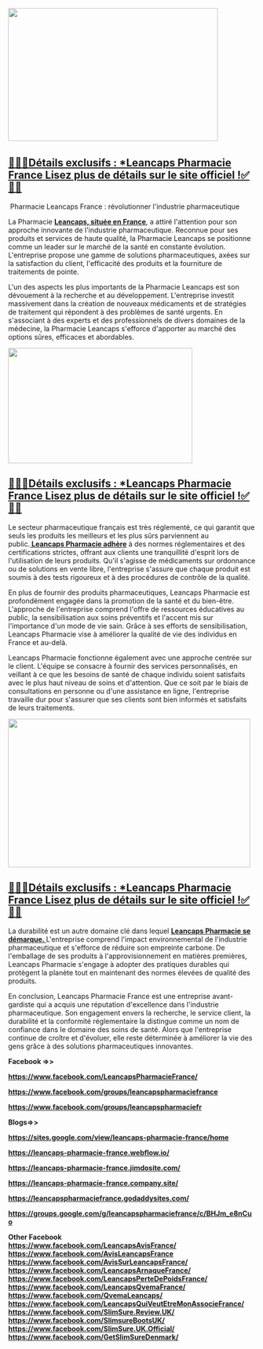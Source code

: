 <div class="post-outer">
<div class="post">
<div id="post-body-1478195341550487477" class="post-body entry-content float-container">
<div class="separator"><a href="https://trendgadgetz.shop/leancaps-fr-buy"><img src="https://blogger.googleusercontent.com/img/b/R29vZ2xl/AVvXsEih561RE5vCrkWmmZra0INlZ_vZmIDgbpU5Bs7unGfbVcFWlkNR3HiCmGLgJyFrKO160fJ5FLNGy5T5fwn1TUWQPJyvOWk4r93fvEmaXUwAnGgv9Qj3iMWug5jgWoFD5-UfSusvU_a28YghQVTdjzf4AspjXbTY1_n8GdFqZKsQd1C0T6gjpnqZwtlP9n8/w427-h271/LeanCaps-Capsules-UK-Price.jpg" alt="" width="427" height="271" border="0" data-original-height="1035" data-original-width="1625" /></a>&nbsp;</div>
<h2><a href="https://trendgadgetz.shop/leancaps-fr-buy">🍁🍁✅D&eacute;tails exclusifs : *Leancaps Pharmacie France Lisez plus de d&eacute;tails sur le site officiel !✅🍁🍁</a></h2>
<p>&nbsp;Pharmacie Leancaps France : r&eacute;volutionner l'industrie pharmaceutique</p>
<p>La Pharmacie&nbsp;<strong><a href="https://www.facebook.com/LeancapsPharmacieFrance/">Leancaps, situ&eacute;e en France</a></strong>, a attir&eacute; l'attention pour son approche innovante de l'industrie pharmaceutique. Reconnue pour ses produits et services de haute qualit&eacute;, la Pharmacie Leancaps se positionne comme un leader sur le march&eacute; de la sant&eacute; en constante &eacute;volution. L'entreprise propose une gamme de solutions pharmaceutiques, ax&eacute;es sur la satisfaction du client, l'efficacit&eacute; des produits et la fourniture de traitements de pointe.</p>
<p>L'un des aspects les plus importants de la Pharmacie Leancaps est son d&eacute;vouement &agrave; la recherche et au d&eacute;veloppement. L'entreprise investit massivement dans la cr&eacute;ation de nouveaux m&eacute;dicaments et de strat&eacute;gies de traitement qui r&eacute;pondent &agrave; des probl&egrave;mes de sant&eacute; urgents. En s'associant &agrave; des experts et des professionnels de divers domaines de la m&eacute;decine, la Pharmacie Leancaps s'efforce d'apporter au march&eacute; des options s&ucirc;res, efficaces et abordables.</p>
<div class="separator"><a href="https://trendgadgetz.shop/leancaps-fr-buy"><img src="https://blogger.googleusercontent.com/img/b/R29vZ2xl/AVvXsEhKSm4aqK7TayoiS0NW2X-XroswsYotSGef83sRtdm1Aq1henbWcDMjBzocj7EW3TDBvr8_WrGm4Z_QxcGMV0PBUAhG7xvM1Z2aZm2Bo2QUe9JCZ-BTQEm2jGRa_LZM7gNJAjywQyPWU8ov0Q3akFZE4w8g_g4dnCP17qm_-ijqzqCcO9PIPzxhWciw4Kg/w375-h235/7w5gNq2-200x200.jpg" alt="" width="375" height="235" border="0" data-original-height="200" data-original-width="320" /></a></div>
<h2><a href="https://trendgadgetz.shop/leancaps-fr-buy">🍁🍁✅D&eacute;tails exclusifs : *Leancaps Pharmacie France Lisez plus de d&eacute;tails sur le site officiel !✅🍁🍁</a></h2>
<p>Le secteur pharmaceutique fran&ccedil;ais est tr&egrave;s r&eacute;glement&eacute;, ce qui garantit que seuls les produits les meilleurs et les plus s&ucirc;rs parviennent au public.<strong><a href="https://www.facebook.com/LeancapsPharmacieFrance/">&nbsp;Leancaps Pharmacie adh&egrave;re</a></strong>&nbsp;&agrave; des normes r&eacute;glementaires et des certifications strictes, offrant aux clients une tranquillit&eacute; d'esprit lors de l'utilisation de leurs produits. Qu'il s'agisse de m&eacute;dicaments sur ordonnance ou de solutions en vente libre, l'entreprise s'assure que chaque produit est soumis &agrave; des tests rigoureux et &agrave; des proc&eacute;dures de contr&ocirc;le de la qualit&eacute;.</p>
<p>En plus de fournir des produits pharmaceutiques, Leancaps Pharmacie est profond&eacute;ment engag&eacute;e dans la promotion de la sant&eacute; et du bien-&ecirc;tre. L'approche de l'entreprise comprend l'offre de ressources &eacute;ducatives au public, la sensibilisation aux soins pr&eacute;ventifs et l'accent mis sur l'importance d'un mode de vie sain. Gr&acirc;ce &agrave; ses efforts de sensibilisation, Leancaps Pharmacie vise &agrave; am&eacute;liorer la qualit&eacute; de vie des individus en France et au-del&agrave;.</p>
<p>Leancaps Pharmacie fonctionne &eacute;galement avec une approche centr&eacute;e sur le client. L'&eacute;quipe se consacre &agrave; fournir des services personnalis&eacute;s, en veillant &agrave; ce que les besoins de sant&eacute; de chaque individu soient satisfaits avec le plus haut niveau de soins et d'attention. Que ce soit par le biais de consultations en personne ou d'une assistance en ligne, l'entreprise travaille dur pour s'assurer que ses clients sont bien inform&eacute;s et satisfaits de leurs traitements.</p>
<div class="separator"><a href="https://trendgadgetz.shop/leancaps-fr-buy"><img src="https://blogger.googleusercontent.com/img/b/R29vZ2xl/AVvXsEirOZxCr5HfOduBVcmUu0Cp3ghd1dMDQS7xZg0gD3LbjVB_3w0d-aFQn5SSxwuy-JQYW7Nb1uYpy03fotFF1Rzf70XdeC0CteBuRXR4cmPWKJhOmdXb-sB-f91rbKtDkY_pyt6KOzICsM0NeC1lmKZDhqjZ9pXIZeyLX27uHHvwVVjjAKMFKcFwUgocngY/w493-h303/24_01_2025_13_07_22_325e5a563088bd02574e798d0db32ebf_7bvhup81cf.png" alt="" width="493" height="303" border="0" data-original-height="562" data-original-width="1000" /></a></div>
<h2><a href="https://trendgadgetz.shop/leancaps-fr-buy">🍁🍁✅D&eacute;tails exclusifs : *Leancaps Pharmacie France Lisez plus de d&eacute;tails sur le site officiel !✅🍁🍁</a></h2>
<p>La durabilit&eacute; est un autre domaine cl&eacute; dans lequel&nbsp;<strong><a href="https://www.facebook.com/LeancapsPharmacieFrance/">Leancaps Pharmacie se d&eacute;marque.&nbsp;</a></strong>L'entreprise comprend l'impact environnemental de l'industrie pharmaceutique et s'efforce de r&eacute;duire son empreinte carbone. De l'emballage de ses produits &agrave; l'approvisionnement en mati&egrave;res premi&egrave;res, Leancaps Pharmacie s'engage &agrave; adopter des pratiques durables qui prot&egrave;gent la plan&egrave;te tout en maintenant des normes &eacute;lev&eacute;es de qualit&eacute; des produits.</p>
<p>En conclusion, Leancaps Pharmacie France est une entreprise avant-gardiste qui a acquis une r&eacute;putation d'excellence dans l'industrie pharmaceutique. Son engagement envers la recherche, le service client, la durabilit&eacute; et la conformit&eacute; r&eacute;glementaire la distingue comme un nom de confiance dans le domaine des soins de sant&eacute;. Alors que l'entreprise continue de cro&icirc;tre et d'&eacute;voluer, elle reste d&eacute;termin&eacute;e &agrave; am&eacute;liorer la vie des gens gr&acirc;ce &agrave; des solutions pharmaceutiques innovantes.</p>
<p><strong>Facebook =&gt;&gt;</strong></p>
<p><strong><a href="https://www.facebook.com/LeancapsPharmacieFrance/">https://www.facebook.com/LeancapsPharmacieFrance/</a></strong></p>
<p><strong><a href="https://www.facebook.com/groups/leancapspharmaciefrance">https://www.facebook.com/groups/leancapspharmaciefrance</a></strong></p>
<p><strong><a href="https://www.facebook.com/groups/leancapspharmaciefr">https://www.facebook.com/groups/leancapspharmaciefr</a></strong></p>
<p><strong>Blogs=&gt;&gt;</strong></p>
<p><strong><a href="https://sites.google.com/view/leancaps-pharmacie-france/home">https://sites.google.com/view/leancaps-pharmacie-france/home</a></strong></p>
<p><strong><a href="https://leancaps-pharmacie-france.webflow.io/">https://leancaps-pharmacie-france.webflow.io/</a></strong></p>
<p><strong><a href="https://leancaps-pharmacie-france.jimdosite.com/">https://leancaps-pharmacie-france.jimdosite.com/</a></strong></p>
<p><strong><a href="https://leancaps-pharmacie-france.company.site/">https://leancaps-pharmacie-france.company.site/</a></strong></p>
<p><strong><a href="https://leancapspharmaciefrance.godaddysites.com/">https://leancapspharmaciefrance.godaddysites.com/</a></strong></p>
<p><strong><a href="https://groups.google.com/g/leancapspharmaciefrance/c/BHJm_e8nCuo">https://groups.google.com/g/leancapspharmaciefrance/c/BHJm_e8nCuo</a></strong></p>
<p><strong>Other Facebook<br /><a href="https://www.facebook.com/LeancapsAvisFrance/" target="_blank">https://www.facebook.com/LeancapsAvisFrance/</a><br /><a href="https://www.facebook.com/AvisLeancapsFrance" target="_blank">https://www.facebook.com/AvisLeancapsFrance</a><br /><a href="https://www.facebook.com/AvisSurLeancapsFrance/" target="_blank">https://www.facebook.com/AvisSurLeancapsFrance/</a><br /><a href="https://www.facebook.com/LeancapsArnaqueFrance/" target="_blank">https://www.facebook.com/LeancapsArnaqueFrance/</a><br /><a href="https://www.facebook.com/LeancapsPerteDePoidsFrance/" target="_blank">https://www.facebook.com/LeancapsPerteDePoidsFrance/</a><br /><a href="https://www.facebook.com/LeancapsQvemaFrance/" target="_blank">https://www.facebook.com/LeancapsQvemaFrance/</a><br /><a href="https://www.facebook.com/QvemaLeancaps/" target="_blank">https://www.facebook.com/QvemaLeancaps/</a><br /><a href="https://www.facebook.com/LeancapsQuiVeutEtreMonAssocieFrance/" target="_blank">https://www.facebook.com/LeancapsQuiVeutEtreMonAssocieFrance/</a><br /><a href="https://www.facebook.com/SlimSure.Review.UK/" target="_blank">https://www.facebook.com/SlimSure.Review.UK/</a><br /><a href="https://www.facebook.com/SlimsureBootsUK/" target="_blank">https://www.facebook.com/SlimsureBootsUK/</a><br /><a href="https://www.facebook.com/SlimSure.UK.Official/" target="_blank">https://www.facebook.com/SlimSure.UK.Official/</a><br /><a href="https://www.facebook.com/GetSlimSureDenmark/" target="_blank">https://www.facebook.com/GetSlimSureDenmark/</a></strong></p>
<p>&nbsp;</p>
</div>
<div class="post-bottom">&nbsp;</div>
</div>
</div>
<section id="comments" class="comments embed" data-num-comments="0"><a name="comments"></a></section>
<p>&nbsp;</p>
